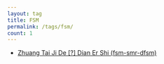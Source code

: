 ```yaml
---
layout: tag
title: FSM
permalink: /tags/fsm/
count: 1
---
```


- [Zhuang Tai Ji De [?] Dian Er Shi (fsm-smr-dfsm)](https://yeshan333.github.io/2022/01/31/fsm-smr-dfsm/)
